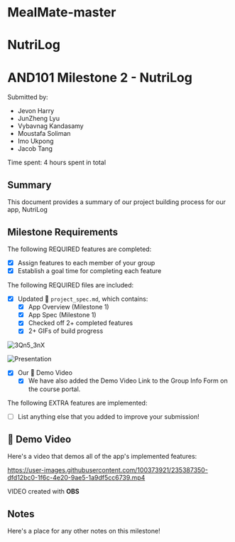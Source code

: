 # MealMate-master

# NutriLog

<!-- (This is a comment) INSTRUCTIONS: Go through this page and fill out any **bolded** entries with their correct values.-->

# AND101 Milestone 2 - NutriLog

Submitted by:
- Jevon Harry
- JunZheng Lyu
- Vybavnag Kandasamy
- Moustafa Soliman
- Imo Ukpong
- Jacob Tang

Time spent: 4 hours spent in total

## Summary

This document provides a summary of our project building process for our app, NutriLog

## Milestone Requirements

<!-- Please be sure to change the [ ] to [x] for any features you completed.  If a feature is not checked [x], you might miss the points for that item! -->

The following REQUIRED features are completed:

- [x] Assign features to each member of your group
- [x] Establish a goal time for completing each feature

The following REQUIRED files are included:

- [x] Updated 📄 `project_spec.md`, which contains:
  - [X] App Overview (Milestone 1)
  - [X] App Spec (Milestone 1)
  - [X] Checked off 2+ completed features
  - [X] 2+ GIFs of build progress
 
![3Qn5_3nX](https://user-images.githubusercontent.com/71582315/235289408-7622386a-bca0-40ca-8ca5-d6f631faee24.gif)

![Presentation](https://user-images.githubusercontent.com/71582315/235289379-b6013b9e-f620-4965-a995-876e0cde7669.gif)

- [x] Our 🎥 Demo Video
  - [x] We have also added the Demo Video Link to the Group Info Form on the course portal.

The following EXTRA features are implemented:

- [ ] List anything else that you added to improve your submission!

## 🎥 Demo Video

Here's a video that demos all of the app's implemented features:


https://user-images.githubusercontent.com/100373921/235387350-dfd12bc0-1f6c-4e20-9ae5-1a9df5cc6739.mp4


VIDEO created with **OBS**

## Notes

Here's a place for any other notes on this milestone!
